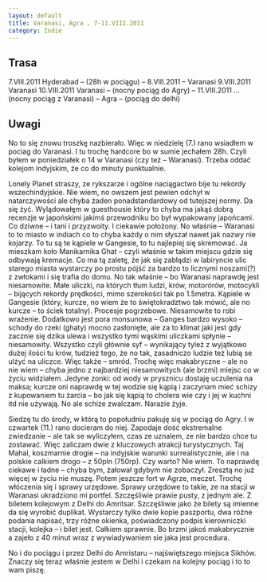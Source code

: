 ```yaml
---
layout: default
title: Varanasi, Agra , 7-11.VIII.2011
category: Indie
---
```


Trasa
-----

7.VIII.2011 Hyderabad – (28h w pociągu) –
8.VIII.2011 – Varanasi
9.VIII.2011 Varanasi
10.VIII.2011 Varanasi – (nocny pociąg do Agry) –
11.VIII.2011 … (nocny pociąg z Varanasi) – Agra – (pociąg do delhi)

Uwagi
-----

No to się znowu troszkę nazbierało. Więc w niedzielę (7.) rano wsiadłem w pociag do Varanasi. I tu trochę hardcore bo w sumie jechałem 28h. Czyli byłem w poniedziałek o 14 w Varanasi (czy też – Waranasi). Trzeba oddać kolejom indyjskim, że co do minuty punktualnie.

Lonely Planet straszy, ze rykszarze i ogólne naciągactwo bije tu rekordy wszechindyjskie. Nie wiem, no owszem jest pewien odchył w natarczywości ale chyba żaden ponadstandardowy od tutejszej normy. Da się żyć. Wylądowałęm w guesthousie który to chyba ma jakąś dobrą recenzje w japońskimi jakimś przewodniku bo był wypakowany japońcami. Co dziwne – i tani i przyzwoity. I ciekawie położony. No właśnie – Waranasi to to miasto w indiach co to chyba każdy o nim słyszał nawet jak nazwy nie kojarzy. To tu są te kąpiele w Gangesie, to tu najlepiej się skremować. Ja mieszkam koło Manikarnika Ghat – czyli właśnie w takim miejscu gdzie się odbywają kremacje. Co ma tą zaletę, że jak się zabłądzi w labiryncie ulic starego miasta wystarczy po prostu pójść za bardzo to licznymi noszami(?) z zwłokami i się trafia do domu. No tak właśnie – bo Waranasi naprawdę jest niesamowite. Małe uliczki, na których tłum ludzi, krów, motorórów, motocykli – bijących rekordy prędkości, mimo szerokości tak po 1.5metra. Kąpiele w Gangesie (który, kurcze, no wiem że to świętokradztwo tak mówić, ale no kurcze – to ściek totalny). Procesje pogrzebowe. Niesamowite to robi wrażenie. Dodatkowo jest pora monsunowa – Ganges bardzo wysoko – schody do rzeki (ghaty) mocno zasłonięte, ale za to klimat jaki jest gdy zacznie się dzika ulewa i wszystko tymi wąskimi uliczkami spłynie – niesamowity. Wszystko czyli głównie syf – wynikający tyleż z wyjątkowo dużej ilości tu krów, tudzież tego, że no tak, zasadniczo ludzie też lubią se ulżyć na uliczce. Więc także – smród. Trochę więc makabryczne – ale no nie wiem – chyba jedno z najbardziej niesamowitych (ale brzmi) miejsc co w życiu widziałem. Jedyne zonki: od wody w prysznicu dostaję uczulenia na maksa; kurcze oni naprawdę w tej wodzie się kąpią i zaczynam mieć schizy z kupowaniem tu żarcia – bo jak się kąpią to cholera wie czy i jej w kuchni itd nie używają. No ale schize zwalczam. Narazie żyje.

Siedzę tu do środy, w którą to popołudniu pakuję się w pociąg do Agry. I w czwartek (11.) rano docieram do niej. Zapodaje dość ekstremalne zwiedzanie – ale tak se wyliczyłem, czas ze uznalem, ze nie bardzo chce tu zostawać. Więc zaliczam dwie z kluczowych atrakcji turystycznych. Taj Mahal, koszmarnie drogie – na indyjskie warunki surrealistycznie, ale i na polskie calkiem drogo – z 50pln (750rp). Czy warto? Nie wiem. To naprawdę ciekawe i ładne – chyba bym, żałował gdybym nie zobaczył. Zresztą no już więcej w życiu nie muszę. Potem jeszcze fort w Agrze, meczet. Trochę włóczenia się i sprawy urzędowe. Sprawy urzędowe to takie, ze na stacji w Waranasi ukradziono mi portfel. Szczęśliwie prawie pusty, z jednym ale. Z biletem kolejowym z Delhi do Amritsar. Szczęśliwie jako że bilety są imienne da się wyrobić duplikat. Wystarczy tylko dwie kopie paszportu, dwa różne podania napisać, trzy różne okienka, poświadczony podpis kierowniczki stacji, kolejka – i bilet jest. Całkiem sprawnie. Bo brzmi jakoś makabrycznie a zajeło z 40 minut wraz z wywiadywaniem sie jaka jest procedura.

No i do pociągu i przez Delhi do Amristaru – najświętszego miejsca Sikhów. Znaczy się teraz właśnie jestem w Delhi i czekam na kolejny pociąg i to to wam piszę.
